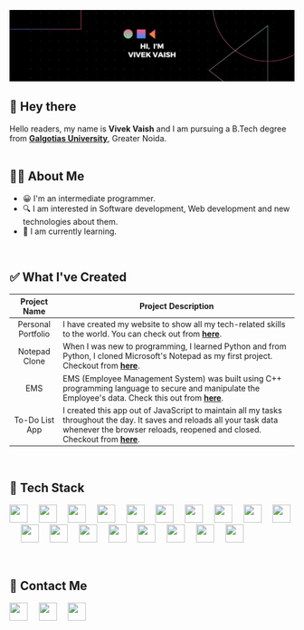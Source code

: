 ![Profile banner](https://github.com/Vivekv634/VivekVaish/blob/main/profile%20banner.png)

## 👋 Hey there
Hello readers, my name is **Vivek Vaish** and I am pursuing a B.Tech degree from [**Galgotias University**](https://www.galgotiasuniversity.edu.in/), Greater Noida.
<br>
<br>

## 🧑‍💻 About Me
* 😀 I'm an intermediate programmer.
* 🔍 I am interested in Software development, Web development and new technologies about them.
* 🌱 I am currently learning.
<br>


## ✅ What I've Created
| Project Name | Project Description |
|:------------:|---------------------|
| Personal Portfolio | I have created my website to show all my tech-related skills to the world. You can check out from [**here**](https://vivekv634.github.io/Portfolio). |
| Notepad Clone | When I was new to programming, I learned Python and from Python, I cloned Microsoft's Notepad as my first project. Checkout from [**here**](https://github.com/Vivekv634/Notepad-clone). |
| EMS | EMS (Employee Management System) was built using C++ programming language to secure and manipulate the Employee's data. Check this out from [**here**](https://github.com/Vivekv634/EMS-cpp). |
| To-Do List App | I created this app out of JavaScript to maintain all my tasks throughout the day. It saves and reloads all your task data whenever the browser reloads, reopened and closed. Checkout from [**here**](https://vivekv634.github.io/To-Do-App/). |
<br>


## 💼 Tech Stack
<p float="left">
<img height="32" width="32" src="https://cdn.jsdelivr.net/gh/devicons/devicon@latest/icons/python/python-original.svg" />&nbsp;&nbsp;&nbsp;&nbsp;
<img height="32" width="32" src="https://cdn.jsdelivr.net/gh/devicons/devicon@latest/icons/mysql/mysql-original.svg" />&nbsp;&nbsp;&nbsp;&nbsp;
<img height="32" width="32" src="https://cdn.jsdelivr.net/gh/devicons/devicon@latest/icons/html5/html5-original.svg" />&nbsp;&nbsp;&nbsp;&nbsp;
<img height="32" width="32" src="https://cdn.jsdelivr.net/gh/devicons/devicon@latest/icons/css3/css3-original.svg" />&nbsp;&nbsp;&nbsp;&nbsp;
<img height="32" width="32" src="https://cdn.jsdelivr.net/gh/devicons/devicon@latest/icons/javascript/javascript-original.svg" />&nbsp;&nbsp;&nbsp;&nbsp;
<img height="32" width="32" src="https://cdn.jsdelivr.net/gh/devicons/devicon@latest/icons/typescript/typescript-original.svg" />&nbsp;&nbsp;&nbsp;&nbsp;
<img height="32" width="32" src="https://cdn.jsdelivr.net/gh/devicons/devicon@latest/icons/jquery/jquery-original.svg" />&nbsp;&nbsp;&nbsp;&nbsp;
<img height="32" width="32" src="https://cdn.jsdelivr.net/gh/devicons/devicon@latest/icons/mongoose/mongoose-original.svg" />&nbsp;&nbsp;&nbsp;&nbsp;
<img height="32" width="32" src="https://cdn.jsdelivr.net/gh/devicons/devicon@latest/icons/express/express-original.svg" />&nbsp;&nbsp;&nbsp;&nbsp;
<img height="32" width="32" src="https://cdn.jsdelivr.net/gh/devicons/devicon@latest/icons/react/react-original.svg" />&nbsp;&nbsp;&nbsp;&nbsp;
<img height="32" width="32" src="https://cdn.jsdelivr.net/gh/devicons/devicon@latest/icons/nodejs/nodejs-original.svg" />&nbsp;&nbsp;&nbsp;&nbsp;
<img height="32" width="32" src="https://cdn.jsdelivr.net/gh/devicons/devicon@latest/icons/npm/npm-original-wordmark.svg" />&nbsp;&nbsp;&nbsp;&nbsp;
<img height="32" width="32" src="https://cdn.jsdelivr.net/gh/devicons/devicon@latest/icons/c/c-original.svg" />&nbsp;&nbsp;&nbsp;&nbsp;
<img height="32" width="32" src="https://cdn.jsdelivr.net/gh/devicons/devicon@latest/icons/cplusplus/cplusplus-original.svg" />&nbsp;&nbsp;&nbsp;&nbsp;
<img height="32" width="32" src="https://cdn.jsdelivr.net/gh/devicons/devicon@latest/icons/git/git-original.svg" />&nbsp;&nbsp;&nbsp;&nbsp;
<img height="32" width="32" src="https://cdn.jsdelivr.net/gh/devicons/devicon@latest/icons/github/github-original.svg" />&nbsp;&nbsp;&nbsp;&nbsp;
<img height="32" width="32" src="https://cdn.simpleicons.org/axios" />&nbsp;&nbsp;&nbsp;&nbsp;
<img height="32" width="32" src="https://cdn.simpleicons.org/mongodb" />&nbsp;&nbsp;&nbsp;&nbsp;
</p>
<br>

<!--START_SECTION:waka-->
<!--END_SECTION:waka-->

## 🙌 Contact Me
[<img height="32" width="32" src="https://cdn.simpleicons.org/linkedin" />](https://www.linkedin.com/in/vivek-vaish-bb5803257/)&nbsp;&nbsp;&nbsp;&nbsp;
[<img height="32" width="32" src="https://cdn.simpleicons.org/instagram" />](https://www.instagram.com/v.codr/)&nbsp;&nbsp;&nbsp;&nbsp;
[<img height="32" width="32" src="avatar.svg" />](https://vivekv634.github.io/Portfolio/)&nbsp;&nbsp;&nbsp;&nbsp;
<br>
